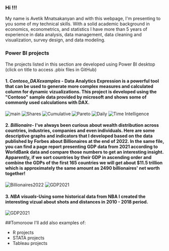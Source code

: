 ### Hi !!! 
My name is Avetik Mnatsakanyan and with this webpage, I'm presenting to you some of my technical skills. With a solid academic background in economics, econometrics, and statistics I have more than 5 years of experience in data analysis, data management, data cleaning and visualization, survey design, and data modeling.  

### Power BI projects 
The projects listed in this section are developed using Power BI desktop (click on title to access .pbix files in GitHub) 

#### 1. *Contoso_DAXexamples* - Data Analytics Expression is a powerful tool that can be used to generate more complex measures and calculated column for dynamic vizualizations. This project is developed using the "Contoso" sample data provided by microsoft and shows some of commonly used calculations with DAX.

![main](https://github.com/Avet-H/Avet-H/blob/main/Images/Slide1.PNG)
![Shares](https://github.com/Avet-H/Avet-H/blob/main/Images/Slide2.PNG)
![Cumulative](https://github.com/Avet-H/Avet-H/blob/main/Images/Slide3.PNG)
![Pareto](https://github.com/Avet-H/Avet-H/blob/main/Images/Slide4.PNG)
![Daily](https://github.com/Avet-H/Avet-H/blob/main/Images/Slide5.PNG)
![Time Intelligence](https://github.com/Avet-H/Avet-H/blob/main/Images/Slide6.PNG)


#### 2. *Billionaire*- I've always been curious about wealth distribution across countries, industries, companies and even individuals. Here are some descriptive graphs and indicators that I developed based on the data published by Forbes about Billionaires at the end of 2022. In the same file, you can find a page report presenting GDP data from 2021 according to WorldBank data and compare those numbers to get an interesting insight. Apparently, if we sort countries by their GDP in ascending order and combine the GDPs of the first 165 countries we will get about $11.5 trillion which is approximately the same amount as 2490 billionaires' net worth together! 

![Billionaires2022](https://github.com/Avet-H/Avet-H/blob/main/Images/Billionaires.JPG)
![GDP2021](https://github.com/Avet-H/Avet-H/blob/main/Images/GDP.JPG)


#### 3. *NBA visuals*-Using some historical data from NBA I created the interesting vizual about shots and distances in 2010 - 2018 period.
![GDP2021](https://github.com/Avet-H/Avet-H/blob/main/Images/NBA.JPG)


##Tomoroow I'll add also examples of:
- R projects
- STATA projects
- Tableau projects
